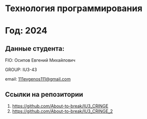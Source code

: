 # Технология программирования
# Год: 2024

## Данные студента:

FIO: Осипов Евгений Михайлович

GROUP: IU3-43

email: 111evgenos111@gmail.com

## Ссылки на репозитории

1. https://github.com/About-to-break/IU3_CRINGE
2. https://github.com/About-to-break/IU3_CRINGE_2